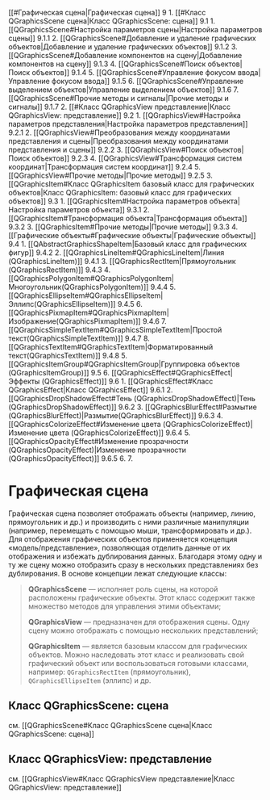 [[#Графическая сцена|Графическая сцена]] 9
	1. [[#Класс QGraphicsScene сцена|Класс QGraphicsScene: сцена]] 9.1
		1. [[QGraphicsScene#Настройка параметров сцены|Настройка параметров сцены]] 9.1.1
		2. [[QGraphicsScene#Добавление и удаление графических объектов|Добавление и удаление графических объектов]] 9.1.2
		3. [[QGraphicsScene#Добавление компонентов на сцену|Добавление компонентов на сцену]] 9.1.3
		4. [[QGraphicsScene#Поиск объектов|Поиск объектов]] 9.1.4
		5. [[QGraphicsScene#Управление фокусом ввода|Управление фокусом ввода]] 9.1.5
		6. [[QGraphicsScene#Управление выделением объектов|Управление выделением объектов]] 9.1.6
		7. [[QGraphicsScene#Прочие методы и сигналы|Прочие методы и сигналы]] 9.1.7
	2. [[#Класс QGraphicsView представление|Класс QGraphicsView: представление]] 9.2
		1. [[QGraphicsView#Настройка параметров представления|Настройка параметров представления]] 9.2.1
		2. [[QGraphicsView#Преобразования между координатами представления и сцены|Преобразования между координатами представления и сцены]] 9.2.2
		3. [[QGraphicsView#Поиск объектов|Поиск объектов]] 9.2.3
		4. [[QGraphicsView#Трансформация систем координат|Трансформация систем координат]] 9.2.4
		5. [[QGraphicsView#Прочие методы|Прочие методы]] 9.2.5
	3. [[QGraphicsItem#Класс QGraphicsItem базовый класс для графических объектов|Класс QGraphicsItem: базовый класс для графических объектов]] 9.3
		1. [[QGraphicsItem#Настройка параметров объекта|Настройка параметров объекта]] 9.3.1
		2. [[QGraphicsItem#Трансформация объекта|Трансформация объекта]] 9.3.2
		3. [[QGraphicsItem#Прочие методы|Прочие методы]] 9.3.3
	4. [[Графические объекты#Графические объекты|Графические объекты]] 9.4
		1. [[QAbstractGraphicsShapeItem|Базовый класс для графических фигур]] 9.4.2
		2. [[QGraphicsLineItem#QGraphicsLineItem|Линия (QGraphicsLineItem)]] 9.4.1
		3. [[QGraphicsRectItem|Прямоугольник (QGraphicsRectItem)]] 9.4.3
		4. [[QGraphicsPolygonItem#QGraphicsPolygonItem|Многоугольник(QGraphicsPolygonItem)]] 9.4.4
		5. [[QGraphicsEllipseItem#QGraphicsEllipseItem|Эллипс(QGraphicsEllipseItem)]] 9.4.5
		6. [[QGraphicsPixmapItem#QGraphicsPixmapItem|Изображение(QGraphicsPixmapItem)]] 9.4.6
		7. [[QGraphicsSimpleTextItem#QGraphicsSimpleTextItem|Простой текст(QGraphicsSimpleTextItem)]] 9.4.7
		8. [[QGraphicsTextItem#QGraphicsTextItem|Форматированный текст(QGraphicsTextItem)]] 9.4.8
	5. [[QGraphicsItemGroup#QGraphicsItemGroup|Группировка объектов (QGraphicsItemGroup)]] 9.5
	6. [[QGraphicsEffect#QGraphicsEffect|Эффекты (QGraphicsEffect)]] 9.6
		1. [[QGraphicsEffect#Класс QGraphicsEffect|Класс QGraphicsEffect]] 9.6.1
		2. [[QGraphicsDropShadowEffect#Тень (QGraphicsDropShadowEffect)|Тень (QGraphicsDropShadowEffect)]] 9.6.2
		3. [[QGraphicsBlurEffect#Размытие (QGraphicsBlurEffect)|Размытие(QGraphicsBlurEffect)]] 9.6.3
		4. [[QGraphicsColorizeEffect#Изменение цвета (QGraphicsColorizeEffect)|Изменение цвета (QGraphicsColorizeEffect)]] 9.6.4
		5. [[QGraphicsOpacityEffect#Изменение прозрачности (QGraphicsOpacityEffect)|Изменение прозрачности (QGraphicsOpacityEffect)]] 9.6.5
		6. 
	7. 


# Графическая сцена

Графическая сцена позволяет отображать объекты (например, линию, прямоугольник и др.) и производить с ними различные манипуляции (например, перемещать с помощью мыши, трансформировать и др.). Для отображения графических объектов применяется концепция «модель/представление», позволяющая отделить данные от их отображения и избежать дублирования данных. Благодаря этому одну и ту же сцену можно отобразить сразу в нескольких представлениях без дублирования. В основе концепции лежат следующие классы:

> **QGraphicsScene** — исполняет роль сцены, на которой расположены графические объекты. Этот класс содержит также множество методов для управления этими объектами;
> 
> **QGraphicsView** — предназначен для отображения сцены. Одну сцену можно отображать с помощью нескольких представлений;
>
> **QGraphicsItem** — является базовым классом для графических объектов. Можно наследовать этот класс и реализовать свой графический объект или воспользоваться готовыми классами, например: `QGraphicsRectItem` (прямоугольник), `QGraphicsEllipseItem` (эллипс) и др.

## Класс QGraphicsScene: сцена

см. [[QGraphicsScene#Класс QGraphicsScene сцена|Класс QGraphicsScene: сцена]]

## Класс QGraphicsView: представление

см. [[QGraphicsView#Класс QGraphicsView представление|Класс QGraphicsView: представление]]


